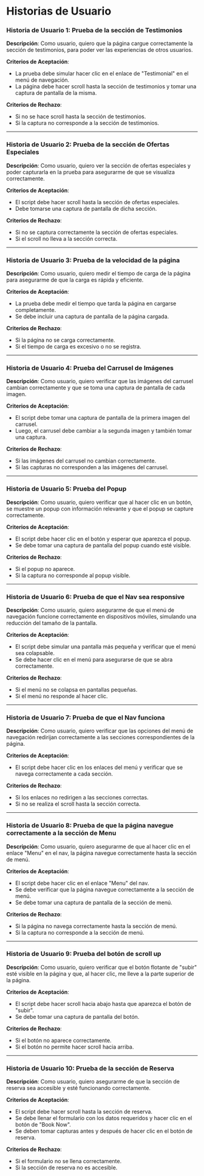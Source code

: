 # Historias de Usuario

### Historia de Usuario 1: Prueba de la sección de Testimonios

**Descripción**: Como usuario, quiero que la página cargue correctamente la sección de testimonios, para poder ver las experiencias de otros usuarios.

**Criterios de Aceptación**:
- La prueba debe simular hacer clic en el enlace de "Testimonial" en el menú de navegación.
- La página debe hacer scroll hasta la sección de testimonios y tomar una captura de pantalla de la misma.

**Criterios de Rechazo**:
- Si no se hace scroll hasta la sección de testimonios.
- Si la captura no corresponde a la sección de testimonios.

---

### Historia de Usuario 2: Prueba de la sección de Ofertas Especiales

**Descripción**: Como usuario, quiero ver la sección de ofertas especiales y poder capturarla en la prueba para asegurarme de que se visualiza correctamente.

**Criterios de Aceptación**:
- El script debe hacer scroll hasta la sección de ofertas especiales.
- Debe tomarse una captura de pantalla de dicha sección.

**Criterios de Rechazo**:
- Si no se captura correctamente la sección de ofertas especiales.
- Si el scroll no lleva a la sección correcta.

---

### Historia de Usuario 3: Prueba de la velocidad de la página

**Descripción**: Como usuario, quiero medir el tiempo de carga de la página para asegurarme de que la carga es rápida y eficiente.

**Criterios de Aceptación**:
- La prueba debe medir el tiempo que tarda la página en cargarse completamente.
- Se debe incluir una captura de pantalla de la página cargada.

**Criterios de Rechazo**:
- Si la página no se carga correctamente.
- Si el tiempo de carga es excesivo o no se registra.

---

### Historia de Usuario 4: Prueba del Carrusel de Imágenes

**Descripción**: Como usuario, quiero verificar que las imágenes del carrusel cambian correctamente y que se toma una captura de pantalla de cada imagen.

**Criterios de Aceptación**:
- El script debe tomar una captura de pantalla de la primera imagen del carrusel.
- Luego, el carrusel debe cambiar a la segunda imagen y también tomar una captura.

**Criterios de Rechazo**:
- Si las imágenes del carrusel no cambian correctamente.
- Si las capturas no corresponden a las imágenes del carrusel.

---

### Historia de Usuario 5: Prueba del Popup

**Descripción**: Como usuario, quiero verificar que al hacer clic en un botón, se muestre un popup con información relevante y que el popup se capture correctamente.

**Criterios de Aceptación**:
- El script debe hacer clic en el botón y esperar que aparezca el popup.
- Se debe tomar una captura de pantalla del popup cuando esté visible.

**Criterios de Rechazo**:
- Si el popup no aparece.
- Si la captura no corresponde al popup visible.

---

### Historia de Usuario 6: Prueba de que el Nav sea responsive

**Descripción**: Como usuario, quiero asegurarme de que el menú de navegación funcione correctamente en dispositivos móviles, simulando una reducción del tamaño de la pantalla.

**Criterios de Aceptación**:
- El script debe simular una pantalla más pequeña y verificar que el menú sea colapsable.
- Se debe hacer clic en el menú para asegurarse de que se abra correctamente.

**Criterios de Rechazo**:
- Si el menú no se colapsa en pantallas pequeñas.
- Si el menú no responde al hacer clic.

---

### Historia de Usuario 7: Prueba de que el Nav funciona

**Descripción**: Como usuario, quiero verificar que las opciones del menú de navegación redirijan correctamente a las secciones correspondientes de la página.

**Criterios de Aceptación**:
- El script debe hacer clic en los enlaces del menú y verificar que se navega correctamente a cada sección.

**Criterios de Rechazo**:
- Si los enlaces no redirigen a las secciones correctas.
- Si no se realiza el scroll hasta la sección correcta.

---

### Historia de Usuario 8: Prueba de que la página navegue correctamente a la sección de Menu

**Descripción**: Como usuario, quiero asegurarme de que al hacer clic en el enlace "Menu" en el nav, la página navegue correctamente hasta la sección de menú.

**Criterios de Aceptación**:
- El script debe hacer clic en el enlace "Menu" del nav.
- Se debe verificar que la página navegue correctamente a la sección de menú.
- Se debe tomar una captura de pantalla de la sección de menú.

**Criterios de Rechazo**:
- Si la página no navega correctamente hasta la sección de menú.
- Si la captura no corresponde a la sección de menú.

---

### Historia de Usuario 9: Prueba del botón de scroll up

**Descripción**: Como usuario, quiero verificar que el botón flotante de "subir" esté visible en la página y que, al hacer clic, me lleve a la parte superior de la página.

**Criterios de Aceptación**:
- El script debe hacer scroll hacia abajo hasta que aparezca el botón de "subir".
- Se debe tomar una captura de pantalla del botón.

**Criterios de Rechazo**:
- Si el botón no aparece correctamente.
- Si el botón no permite hacer scroll hacia arriba.

---

### Historia de Usuario 10: Prueba de la sección de Reserva

**Descripción**: Como usuario, quiero asegurarme de que la sección de reserva sea accesible y esté funcionando correctamente.

**Criterios de Aceptación**:
- El script debe hacer scroll hasta la sección de reserva.
- Se debe llenar el formulario con los datos requeridos y hacer clic en el botón de "Book Now".
- Se deben tomar capturas antes y después de hacer clic en el botón de reserva.

**Criterios de Rechazo**:
- Si el formulario no se llena correctamente.
- Si la sección de reserva no es accesible.

